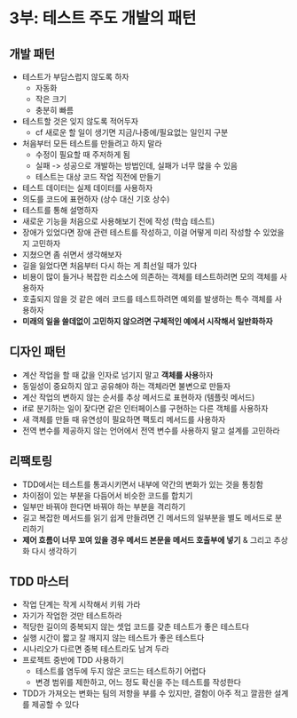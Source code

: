 # 3부: 테스트 주도 개발의 패턴

## 개발 패턴
- 테스트가 부담스럽지 않도록 하자
    * 자동화
    * 작은 크기
    * 충분히 빠름
- 테스트할 것은 잊지 않도록 적어두자
    * cf 새로운 할 일이 생기면 지금/나중에/필요없는 일인지 구분
- 처음부터 모든 테스트를 만들려고 하지 말라
    * 수정이 필요할 때 주저하게 됨
    * 실패 -> 성공으로 개발하는 방법인데, 실패가 너무 많을 수 있음
    * 테스트는 대상 코드 작업 직전에 만들기
- 테스트 데이터는 실제 데이터를 사용하자
- 의도를 코드에 표현하자 (상수 대신 기호 상수)
- 테스트를 통해 설명하자
- 새로운 기능을 처음으로 사용해보기 전에 작성 (학습 테스트)
- 장애가 있었다면 장애 관련 테스트를 작성하고, 이걸 어떻게 미리 작성할 수 있었을지 고민하자
- 지쳤으면 좀 쉬면서 생각해보자
- 길을 잃었다면 처음부터 다시 하는 게 최선일 때가 있다
- 비용이 많이 들거나 복잡한 리소스에 의존하는 객체를 테스트하려면 모의 객체를 사용하자
- 호출되지 않을 것 같은 에러 코드를 테스트하려면 예외를 발생하는 특수 객체를 사용하자
- **미래의 일을 쓸데없이 고민하지 않으려면 구체적인 예에서 시작해서 일반화하자**


## 디자인 패턴
- 계산 작업을 할 때 값을 인자로 넘기지 말고 **객체를 사용**하자
- 동일성이 중요하지 않고 공유해야 하는 객체라면 불변으로 만들자
- 계산 작업의 변하지 않는 순서를 추상 메서드로 표현하자 (템플릿 메서드)
- if로 분기하는 일이 잦다면 같은 인터페이스를 구현하는 다른 객체를 사용하자
- 새 객체를 만들 때 유연성이 필요하면 팩토리 메서드를 사용하자
- 전역 변수를 제공하지 않는 언어에서 전역 변수를 사용하지 말고 설계를 고민하라


## 리팩토링
- TDD에서는 테스트를 통과시키면서 내부에 약간의 변화가 있는 것을 통칭함
- 차이점이 있는 부분을 다듬어서 비슷한 코드를 합치기
- 일부만 바꿔야 한다면 바꿔야 하는 부분을 격리하기
- 길고 복잡한 메서드를 읽기 쉽게 만들려면 긴 메서드의 일부분을 별도 메서드로 분리하기
- **제어 흐름이 너무 꼬여 있을 경우 메서드 본문을 메서드 호출부에 넣기** & 그리고 추상화 다시 생각하기


## TDD 마스터
- 작업 단계는 작게 시작해서 키워 가라
- 자기가 작업한 것만 테스트하라
- 적당한 길이의 중복되지 않는 셋업 코드를 갖춘 테스트가 좋은 테스트다
- 실행 시간이 짧고 잘 깨지지 않는 테스트가 좋은 테스트다
- 시나리오가 다르면 중복 테스트라도 남겨 두라
- 프로젝트 중반에 TDD 사용하기
    * 테스트를 염두에 두지 않은 코드는 테스트하기 어렵다
    * 변경 범위를 제한하고, 어느 정도 확신을 주는 테스트를 작성한다
- TDD가 가져오는 변화는 팀의 저항을 부를 수 있지만, 결함이 아주 적고 깔끔한 설계를 제공할 수 있다